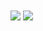 <a>
  <img align="center" src="https://github-readme-stats.vercel.app/api?username=mehdirtal&show_icons=true&theme=github_dark" />
</a>
<a>
  <img align="center" src="https://github-readme-stats.vercel.app/api/top-langs/?username=mehdirtal&layout=compact&theme=github_dark" />
</a>
